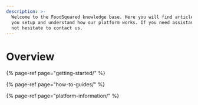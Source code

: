 ```yaml
---
description: >-
  Welcome to the FoodSquared knowledge base. Here you will find articles to help
  you setup and understand how our platform works. If you need assistance, do
  not hesitate to contact us.
---
```


# Overview

{% page-ref page="getting-started/" %}

{% page-ref page="how-to-guides/" %}

{% page-ref page="platform-information/" %}

